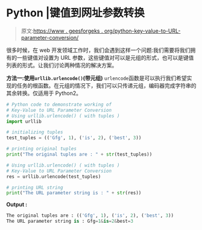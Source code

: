 # Python |键值到网址参数转换

> 原文:[https://www . geesforgeks . org/python-key-value-to-URL-parameter-conversion/](https://www.geeksforgeeks.org/python-key-value-to-url-parameter-conversion/)

很多时候，在 web 开发领域工作时，我们会遇到这样一个问题:我们需要将我们拥有的一些键值对设置为 URL 参数，这些键值对可以是元组的形式，也可以是键值列表的形式。让我们讨论两种情况的解决方案。

**方法一:使用`urllib.urlencode()`(带元组)**
`urlencode`函数是可以执行我们希望实现的任务的根函数。在元组的情况下，我们可以只传递元组，编码器完成字符串的其余转换。仅适用于 Python2。

```py
# Python code to demonstrate working of
# Key-Value to URL Parameter Conversion
# Using urllib.urlencode() ( with tuples )
import urllib

# initializing tuples
test_tuples = (('Gfg', 1), ('is', 2), ('best', 3))

# printing original tuples
print("The original tuples are : " + str(test_tuples))

# Using urllib.urlencode() ( with tuples )
# Key-Value to URL Parameter Conversion
res = urllib.urlencode(test_tuples)

# printing URL string
print("The URL parameter string is : " + str(res))
```

**Output :**

```py
The original tuples are : (('Gfg', 1), ('is', 2), ('best', 3))
The URL parameter string is : Gfg=1&is=2&best=3

```